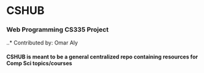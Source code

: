 # CSHUB

### Web Programming CS335 Project 
..* Contributed by: Omar Aly

#### CSHUB is meant to be a general centralized repo containing resources for Comp Sci topics/courses


